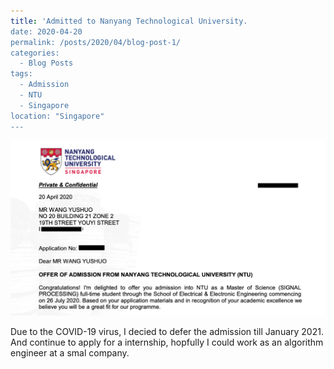 ```yaml
---
title: 'Admitted to Nanyang Technological University.
date: 2020-04-20
permalink: /posts/2020/04/blog-post-1/
categories:
  - Blog Posts
tags:
  - Admission
  - NTU
  - Singapore 
location: "Singapore"
---
```

<img src='/images/TECHNOLOGICAL.png'>

Due to the COVID-19 virus, I decied to defer the admission till January 2021. And continue to apply for a internship, hopfully I could work as an algorithm engineer at a smal company.
